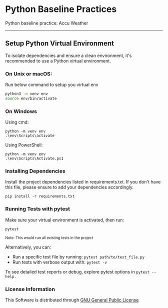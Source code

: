 # Python Baseline Practices
Python baseline practice: Accu Weather

---

## Setup Python Virtual Environment

To isolate dependencies and ensure a clean environment, it's recommended to use a Python virtual environment.

### On Unix or macOS:
Run below command to setup you virtual env
```bash
python3 -m venv env
source env/bin/activate
```

### On Windows 
Using cmd:
```
python -m venv env
.\env\Scripts\activate
```

Using PowerShell:
```
python -m venv env
.\env\Scripts\Activate.ps1
```

### Installing Dependencies
Install the project dependencies listed in requirements.txt. If you don't have this file, please ensure to add your dependencies accordingly.
```
pip install -r requirements.txt
```

### Running Tests with pytest
Make sure your virtual environment is activated, then run:

```
pytest
```
<small>Note: This would run all existing tests in the project</small>

Alternatively, you can:
* Run a specific test file by running: `pytest path/to/test_file.py`
* Run tests with verbose output with: `pytest -v`

To see detailed test reports or debug, explore pytest options in `pytest --help.`

### License Information
This Software is distributed through [GNU General Public License](https://www.gnu.org/licenses/gpl-3.0.html)
